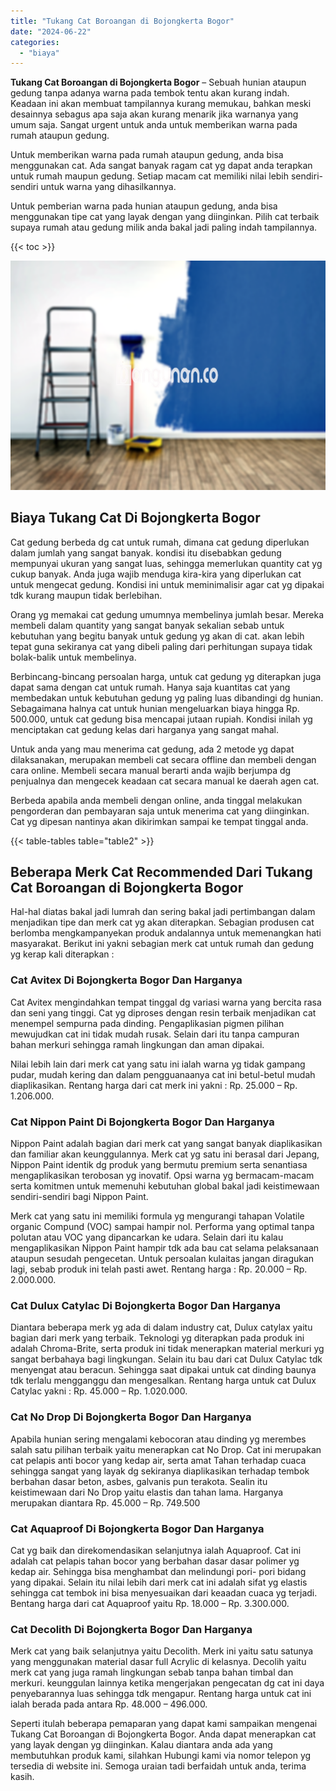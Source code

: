 ```yaml
---
title: "Tukang Cat Boroangan di Bojongkerta Bogor"
date: "2024-06-22"
categories: 
  - "biaya"
---
```


**Tukang Cat Boroangan di Bojongkerta Bogor** – Sebuah hunian ataupun gedung tanpa adanya warna pada tembok tentu akan kurang indah. Keadaan ini akan membuat tampilannya kurang memukau, bahkan meski desainnya sebagus apa saja akan kurang menarik jika warnanya yang umum saja. Sangat urgent untuk anda untuk memberikan warna pada rumah ataupun gedung.

Untuk memberikan warna pada rumah ataupun gedung, anda bisa menggunakan cat. Ada sangat banyak ragam cat yg dapat anda terapkan untuk rumah maupun gedung. Setiap macam cat memiliki nilai lebih sendiri-sendiri untuk warna yang dihasilkannya.

Untuk pemberian warna pada hunian ataupun gedung, anda bisa menggunakan tipe cat yang layak dengan yang diinginkan. Pilih cat terbaik supaya rumah atau gedung milik anda bakal jadi paling indah tampilannya.

{{< toc >}}

![Tukang Cat Boroangan di Bojongkerta Bogor](/images/jasa-cat-murah11.png)

## Biaya Tukang Cat Di Bojongkerta Bogor

Cat gedung berbeda dg cat untuk rumah, dimana cat gedung diperlukan dalam jumlah yang sangat banyak. kondisi itu disebabkan gedung mempunyai ukuran yang sangat luas, sehingga memerlukan quantity cat yg cukup banyak. Anda juga wajib menduga kira-kira yang diperlukan cat untuk mengecat gedung. Kondisi ini untuk meminimalisir agar cat yg dipakai tdk kurang maupun tidak berlebihan.

Orang yg memakai cat gedung umumnya membelinya jumlah besar. Mereka membeli dalam quantity yang sangat banyak sekalian sebab untuk kebutuhan yang begitu banyak untuk gedung yg akan di cat. akan lebih tepat guna sekiranya cat yang dibeli paling dari perhitungan supaya tidak bolak-balik untuk membelinya.

Berbincang-bincang persoalan harga, untuk cat gedung yg diterapkan juga dapat sama dengan cat untuk rumah. Hanya saja kuantitas cat yang membedakan untuk kebutuhan gedung yg paling luas dibandingi dg hunian. Sebagaimana halnya cat untuk hunian mengeluarkan biaya hingga Rp. 500.000, untuk cat gedung bisa mencapai jutaan rupiah. Kondisi inilah yg menciptakan cat gedung kelas dari harganya yang sangat mahal.

Untuk anda yang mau menerima cat gedung, ada 2 metode yg dapat dilaksanakan, merupakan membeli cat secara offline dan membeli dengan cara online. Membeli secara manual berarti anda wajib berjumpa dg penjualnya dan mengecek keadaan cat secara manual ke daerah agen cat.

Berbeda apabila anda membeli dengan online, anda tinggal melakukan pengorderan dan pembayaran saja untuk menerima cat yang diinginkan. Cat yg dipesan nantinya akan dikirimkan sampai ke tempat tinggal anda.

{{< table-tables table="table2" >}}

## Beberapa Merk Cat Recommended Dari Tukang Cat Boroangan di Bojongkerta Bogor

Hal-hal diatas bakal jadi lumrah dan sering bakal jadi pertimbangan dalam menjadikan tipe dan merk cat yg akan diterapkan. Sebagian produsen cat berlomba mengkampanyekan produk andalannya untuk memenangkan hati masyarakat. Berikut ini yakni sebagian merk cat untuk rumah dan gedung yg kerap kali diterapkan :

### Cat Avitex Di Bojongkerta Bogor Dan Harganya

Cat Avitex mengindahkan tempat tinggal dg variasi warna yang bercita rasa dan seni yang tinggi. Cat yg diproses dengan resin terbaik menjadikan cat menempel sempurna pada dinding. Pengaplikasian pigmen pilihan mewujudkan cat ini tidak mudah rusak. Selain dari itu tanpa campuran bahan merkuri sehingga ramah lingkungan dan aman dipakai.

Nilai lebih lain dari merk cat yang satu ini ialah warna yg tidak gampang pudar, mudah kering dan dalam pengguanaanya cat ini betul-betul mudah diaplikasikan. Rentang harga dari cat merk ini yakni : Rp. 25.000 – Rp. 1.206.000.

### Cat Nippon Paint Di Bojongkerta Bogor Dan Harganya

Nippon Paint adalah bagian dari merk cat yang sangat banyak diaplikasikan dan familiar akan keunggulannya. Merk cat yg satu ini berasal dari Jepang, Nippon Paint identik dg produk yang bermutu premium serta senantiasa mengaplikasikan terobosan yg inovatif. Opsi warna yg bermacam-macam serta komitmen untuk memenuhi kebutuhan global bakal jadi keistimewaan sendiri-sendiri bagi Nippon Paint.

Merk cat yang satu ini memiliki formula yg mengurangi tahapan Volatile organic Compund (VOC) sampai hampir nol. Performa yang optimal tanpa polutan atau VOC yang dipancarkan ke udara. Selain dari itu kalau mengaplikasikan Nippon Paint hampir tdk ada bau cat selama pelaksanaan ataupun sesudah pengecetan. Untuk persoalan kulaitas jangan diragukan lagi, sebab produk ini telah pasti awet. Rentang harga : Rp. 20.000 – Rp. 2.000.000.

### Cat Dulux Catylac Di Bojongkerta Bogor Dan Harganya

Diantara beberapa merk yg ada di dalam industry cat, Dulux catylax yaitu bagian dari merk yang terbaik. Teknologi yg diterapkan pada produk ini adalah Chroma-Brite, serta produk ini tidak menerapkan material merkuri yg sangat berbahaya bagi lingkungan. Selain itu bau dari cat Dulux Catylac tdk menyengat atau beracun. Sehingga saat dipakai untuk cat dinding baunya tdk terlalu mengganggu dan mengesalkan. Rentang harga untuk cat Dulux Catylac yakni : Rp. 45.000 – Rp. 1.020.000.

### Cat No Drop Di Bojongkerta Bogor Dan Harganya

Apabila hunian sering mengalami kebocoran atau dinding yg merembes salah satu pilihan terbaik yaitu menerapkan cat No Drop. Cat ini merupakan cat pelapis anti bocor yang kedap air, serta amat Tahan terhadap cuaca sehingga sangat yang layak dg sekiranya diaplikasikan terhadap tembok berbahan dasar beton, asbes, galvanis pun terakota. Sealin itu keistimewaan dari No Drop yaitu elastis dan tahan lama. Harganya merupakan diantara Rp. 45.000 – Rp. 749.500

### Cat Aquaproof Di Bojongkerta Bogor Dan Harganya

Cat yg baik dan direkomendasikan selanjutnya ialah Aquaproof. Cat ini adalah cat pelapis tahan bocor yang berbahan dasar dasar polimer yg kedap air. Sehingga bisa menghambat dan melindungi pori- pori bidang yang dipakai. Selain itu nilai lebih dari merk cat ini adalah sifat yg elastis sehingga cat tembok ini bisa menyesuaikan dari keaadan cuaca yg terjadi. Bentang harga dari cat Aquaproof yaitu Rp. 18.000 – Rp. 3.300.000.

### Cat Decolith Di Bojongkerta Bogor Dan Harganya

Merk cat yang baik selanjutnya yaitu Decolith. Merk ini yaitu satu satunya yang menggunakan material dasar full Acrylic di kelasnya. Decolih yaitu merk cat yang juga ramah lingkungan sebab tanpa bahan timbal dan merkuri. keunggulan lainnya ketika mengerjakan pengecatan dg cat ini daya penyebarannya luas sehingga tdk mengapur. Rentang harga untuk cat ini ialah berada pada antara Rp. 48.000 – 496.000.

Seperti itulah beberapa pemaparan yang dapat kami sampaikan mengenai Tukang Cat Boroangan di Bojongkerta Bogor. Anda dapat menerapkan cat yang layak dengan yg diinginkan. Kalau diantara anda ada yang membutuhkan produk kami, silahkan Hubungi kami via nomor telepon yg tersedia di website ini. Semoga uraian tadi berfaidah untuk anda, terima kasih.
